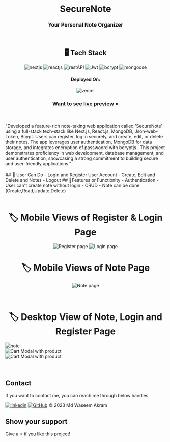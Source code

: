 <h1 align="center">SecureNote</h1>
<h3 align="center">Your Personal Note Organizer</h3>
<br />
<h2 align="center">🖥️ Tech Stack</h2>
<p align="center">
   <img src="https://img.shields.io/badge/Next.js-black?style=for-the-badge&logo=nextdotjs&logoColor=white" alt="nextjs" />
   <img src="https://img.shields.io/badge/React-20232A?style=for-the-badge&logo=react&logoColor=61DAFB" alt="reactjs" />
<!--   <img src="https://img.shields.io/badge/JavaScript-323330?style=for-the-badge&logo=javascript&logoColor=F7DF1E" alt="javascript" /> -->
  <img src="https://img.shields.io/badge/Rest_API-02303A?style=for-the-badge&logo=react-router&logoColor=white" alt="restAPI" />
  <img src="https://img.shields.io/badge/Json%20Web%20Token-339933?style=for-the-badge&logo=jsonwebtoken&logoColor=white" alt="Jwt"/>
<!--   <img src="https://img.shields.io/badge/HTML5-E34F26?style=for-the-badge&logo=html5&logoColor=white" alt="html5" /> -->
  <img src="https://img.shields.io/badge/Bcrypt-8A2BE2?style=for-the-badge&logo=bcrypt&logoColor=white" alt="bcrypt"/>
   <img src="https://img.shields.io/badge/Mongoose-02303A?style=for-the-badge&logo=mongoose&logoColor=white&color=red" alt="mongoose"/>
</p>
<h4 align="center">Deployed On:</h4>
<p align="center">  
  <img src="https://img.shields.io/badge/Vercel-00C7B7?style=for-the-badge&logo=vercel&logoColor=white" alt="vercel" />
</p>
<h3 align="center"><a href="https://secure-note-waseem49.vercel.app/" target="blink"><strong>Want to see live preview »</strong></a></h3>
<br />
<br />
"Developed a feature-rich note-taking web application called 'SecureNote' using a full-stack tech-stack like Next.js, React.js, MongoDB, Json-web-Token, Bcypt. Users can register, log in securely, and create, edit, or delete their notes. The app leverages user authentication, MongoDB for data storage, and integrates encryption of passwoord with bcryptjs . This project demonstrates proficiency in web development, database management, and user authentication, showcasing a strong commitment to building secure and user-friendly applications."
<br />
<br />
## 🚀 User Can Do
- Login and Register User Account
- Create, Edit and Delete and Notes
- Logout
## 🚀Features or Functionlty
- Authentication - User can't create note without login
- CRUD  - Note can be done (Create,Read,Update,Delete)
<br />
<br />
<h1 align="center"> 🏷️ Mobile Views of Register & Login Page </h1>
<p display="flex" align="center">
<img src="https://github.com/Waseem49/SecureNote/assets/111652485/99f810df-71d9-4c01-b8c1-32edec8cf45a" width="auto" alt="Register page"/>
<img src="https://github.com/Waseem49/SecureNote/assets/111652485/1e14d210-0248-47d4-9ad4-737cd8cee8eb" width="auto" alt="Login page"/>
</p>
<h1 align="center"> 🏷️ Mobile Views of Note Page </h1>
<p display="flex" align="center">
<img src="https://github.com/Waseem49/SecureNote/assets/111652485/31aac927-68c7-4bf0-ae9b-39c8dec18968" width="auto" alt="Note page"/>
<p />
<br />
<h1 align="center"> 🏷️ Desktop View of Note, Login and Register Page</h1>
<img src="https://github.com/Waseem49/SecureNote/assets/111652485/396ca5fd-ce42-413f-b5a0-d03a083b1b33" width="auto" alt="note"/>
<br />
<img src="https://github.com/Waseem49/SecureNote/assets/111652485/ca6cc3c6-ca22-4b64-bc81-695c4138f41d" width="auto" alt="Cart Modal with product"/>
<br />
<img src="https://github.com/Waseem49/SecureNote/assets/111652485/41d3358f-1800-4359-aab5-d8a3d69c7d92" width="auto" alt="Cart Modal with product"/>
<br />
<br />
<br />
<h2 >Contact</h2>   
If you want to contact me, you can reach me through below handles. 
<br />
   
[![linkedin](https://img.shields.io/badge/Md_Waseem_Akram-0077B5?style=for-the-badge&logo=linkedin&logoColor=white)](https://www.linkedin.com/in/waseem49/)
[![GitHub](https://img.shields.io/badge/Md_Waseem_Akram-20232A?style=for-the-badge&logo=Github&logoColor=white)](https://github.com/Waseem49)
© 2023 Md Waseem Akram

## Show your support
Give a ⭐️ if you like this project!
